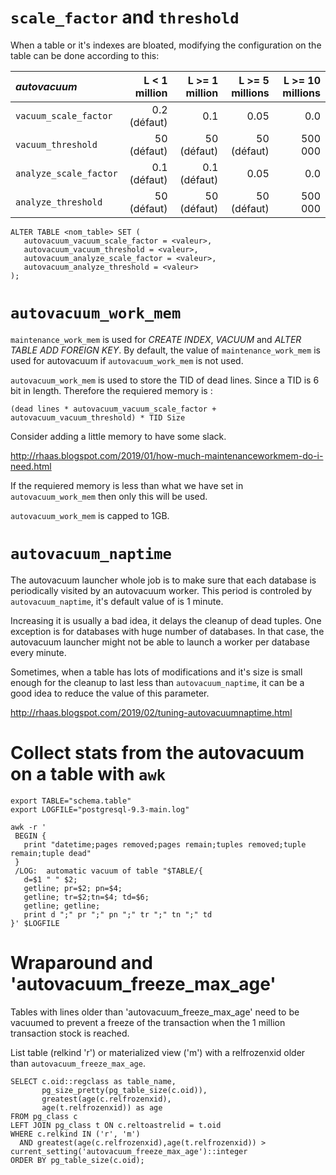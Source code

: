 # `scale_factor` and `threshold`

When a table or it's indexes are bloated, modifying the configuration on the
table can be done according to this:

|  *autovacuum*        | L < 1 million | L >= 1 million | L >= 5 millions | L >= 10 millions |
|:---------------------|--------------:|---------------:|----------------:|-----------------:|
|`vacuum_scale_factor` |  0.2 (défaut) |            0.1 |            0.05 |              0.0 |
|`vacuum_threshold`    |   50 (défaut) |    50 (défaut) |     50 (défaut) |          500 000 |
|`analyze_scale_factor`|  0.1 (défaut) |   0.1 (défaut) |            0.05 |              0.0 |
|`analyze_threshold`   |   50 (défaut) |    50 (défaut) |     50 (défaut) |          500 000 |

```
ALTER TABLE <nom_table> SET (
   autovacuum_vacuum_scale_factor = <valeur>,
   autovacuum_vacuum_threshold = <valeur>,
   autovacuum_analyze_scale_factor = <valeur>,
   autovacuum_analyze_threshold = <valeur>
);
```

# `autovacuum_work_mem`

`maintenance_work_mem` is used for _CREATE INDEX_, _VACUUM_ and _ALTER TABLE
ADD FOREIGN KEY_. By default, the value of `maintenance_work_mem` is used for
autovacuum if `autovacuum_work_mem` is not used.

`autovacuum_work_mem` is used to store the TID of dead lines. Since a TID is 6
bit in length. Therefore the requiered memory is :

```
(dead lines * autovacuum_vacuum_scale_factor + autovacuum_vacuum_threshold) * TID Size
```

Consider adding a little memory to have some slack.

http://rhaas.blogspot.com/2019/01/how-much-maintenanceworkmem-do-i-need.html

If the requiered memory is less than what we have set in `autovacuum_work_mem`
then only this will be used.

`autovacuum_work_mem` is capped to 1GB.

# `autovacuum_naptime`

The autovacuum launcher whole job is to make sure that each database is
periodically visited by an autovacuum worker. This period is controled by
`autovacuum_naptime`, it's default value of is 1 minute.

Increasing it is usually a bad idea, it delays the cleanup of dead tuples. One
exception is for databases with huge number of databases. In that case, the
autovacuum launcher might not be able to launch a worker per database every
minute.

Sometimes, when a table has lots of modifications and it's size is small
enough for the cleanup to last less than `autovacuum_naptime`, it can be a
good idea to reduce the value of this parameter.

http://rhaas.blogspot.com/2019/02/tuning-autovacuumnaptime.html

# Collect stats from the autovacuum on a table with `awk`

```
export TABLE="schema.table"
export LOGFILE="postgresql-9.3-main.log"

awk -r '
 BEGIN {
   print "datetime;pages removed;pages remain;tuples removed;tuple remain;tuple dead"
 }
 /LOG:  automatic vacuum of table "$TABLE/{
   d=$1 " " $2;
   getline; pr=$2; pn=$4;
   getline; tr=$2;tn=$4; td=$6;
   getline; getline;
   print d ";" pr ";" pn ";" tr ";" tn ";" td
}' $LOGFILE
```

# Wraparound and 'autovacuum_freeze_max_age'

Tables with lines older than 'autovacuum_freeze_max_age' need to be vacuumed to
prevent a freeze of the transaction when the 1 million transaction stock is
reached.

List table (relkind 'r') or materialized view ('m') with a relfrozenxid older
than `autovacuum_freeze_max_age`.

```
SELECT c.oid::regclass as table_name, 
       pg_size_pretty(pg_table_size(c.oid)),
       greatest(age(c.relfrozenxid),
       age(t.relfrozenxid)) as age
FROM pg_class c
LEFT JOIN pg_class t ON c.reltoastrelid = t.oid
WHERE c.relkind IN ('r', 'm') 
  AND greatest(age(c.relfrozenxid),age(t.relfrozenxid)) > current_setting('autovacuum_freeze_max_age')::integer
ORDER BY pg_table_size(c.oid);
```
